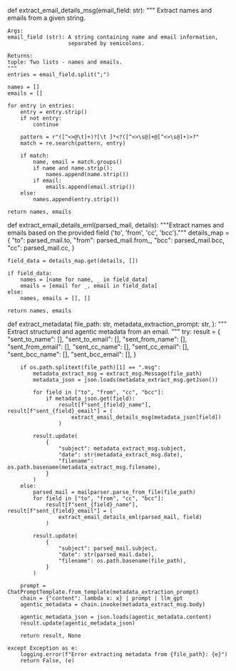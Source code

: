 def extract_email_details_msg(email_field: str):
    """
    Extract names and emails from a given string.

    Args:
    email_field (str): A string containing name and email information,
                       separated by semicolons.

    Returns:
    tuple: Two lists - names and emails.
    """
    entries = email_field.split(";")

    names = []
    emails = []

    for entry in entries:
        entry = entry.strip()
        if not entry:
            continue

        pattern = r"([^<>@\t]+)?[\t ]*<?([^<>\s@]+@[^<>\s@]+)>?"
        match = re.search(pattern, entry)

        if match:
            name, email = match.groups()
            if name and name.strip():
                names.append(name.strip())
            if email:
                emails.append(email.strip())
        else:
            names.append(entry.strip())

    return names, emails


def extract_email_details_eml(parsed_mail, details):
    """Extract names and emails based on the provided field ('to', 'from', 'cc', 'bcc')."""
    details_map = {
        "to": parsed_mail.to,
        "from": parsed_mail.from_,
        "bcc": parsed_mail.bcc,
        "cc": parsed_mail.cc,
    }

    field_data = details_map.get(details, [])

    if field_data:
        names = [name for name, _ in field_data]
        emails = [email for _, email in field_data]
    else:
        names, emails = [], []

    return names, emails


def extract_metadata(
    file_path: str,
    metadata_extraction_prompt: str,
):
    """
    Extract structured and agentic metadata from an email.
    """
    try:
        result = {
            "sent_to_name": [],
            "sent_to_email": [],
            "sent_from_name": [],
            "sent_from_email": [],
            "sent_cc_name": [],
            "sent_cc_email": [],
            "sent_bcc_name": [],
            "sent_bcc_email": [],
        }

        if os.path.splitext(file_path)[1] == ".msg":
            metadata_extract_msg = extract_msg.Message(file_path)
            metadata_json = json.loads(metadata_extract_msg.getJson())

            for field in ["to", "from", "cc", "bcc"]:
                if metadata_json.get(field):
                    result[f"sent_{field}_name"], result[f"sent_{field}_email"] = (
                        extract_email_details_msg(metadata_json[field])
                    )

            result.update(
                {
                    "subject": metadata_extract_msg.subject,
                    "date": str(metadata_extract_msg.date),
                    "filename": os.path.basename(metadata_extract_msg.filename),
                }
            )
        else:
            parsed_mail = mailparser.parse_from_file(file_path)
            for field in ["to", "from", "cc", "bcc"]:
                result[f"sent_{field}_name"], result[f"sent_{field}_email"] = (
                    extract_email_details_eml(parsed_mail, field)
                )

            result.update(
                {
                    "subject": parsed_mail.subject,
                    "date": str(parsed_mail.date),
                    "filename": os.path.basename(file_path),
                }
            )

        prompt = ChatPromptTemplate.from_template(metadata_extraction_prompt)
        chain = {"content": lambda x: x} | prompt | llm_gpt
        agentic_metadata = chain.invoke(metadata_extract_msg.body)

        agentic_metadata_json = json.loads(agentic_metadata.content)
        result.update(agentic_metadata_json)

        return result, None

    except Exception as e:
        logging.error(f"Error extracting metadata from {file_path}: {e}")
        return False, (e)
